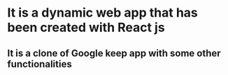 # It is a dynamic web app that has been created with React js
## It is a clone of Google keep app with some other functionalities
